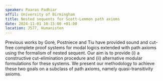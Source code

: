 ```yaml
---
speaker: Paaras Padhiar
affil: University of Birmingham
title: Nested sequents for Scott-Lemmon path axioms
date: 2024-11-01 10:15:00 +01:00
location: J577, Humanisten
---
```

Previous works by Goré, Postniece and Tiu have provided sound and cut-free complete proof systems for modal logics extended with path axioms using the formalism of nested sequent. 
Our aim is to provide (i) a constructive cut-elimination procedure and (ii) alternative modular formulations for these systems. We present our methodology to achieve these two goals on a subclass of path axioms, namely quasi-transitivity axioms.